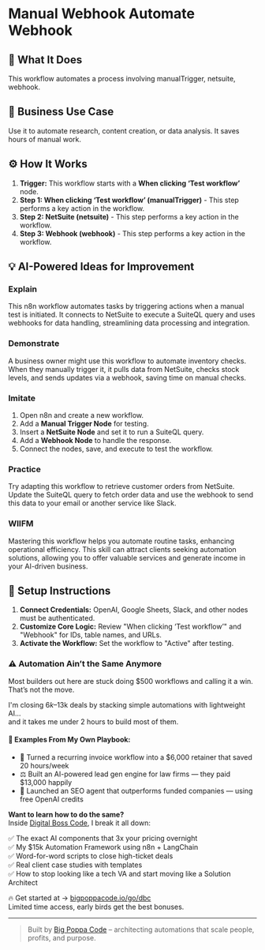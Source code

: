 # Manual Webhook Automate Webhook

## 🚀 What It Does
This workflow automates a process involving manualTrigger, netsuite, webhook.

## 💼 Business Use Case
Use it to automate research, content creation, or data analysis. It saves hours of manual work.

## ⚙️ How It Works
1.  **Trigger:** This workflow starts with a **When clicking ‘Test workflow’** node.
2. **Step 1: When clicking ‘Test workflow’ (manualTrigger)** - This step performs a key action in the workflow.
3. **Step 2: NetSuite (netsuite)** - This step performs a key action in the workflow.
4. **Step 3: Webhook (webhook)** - This step performs a key action in the workflow.

## 💡 AI-Powered Ideas for Improvement
### Explain
This n8n workflow automates tasks by triggering actions when a manual test is initiated. It connects to NetSuite to execute a SuiteQL query and uses webhooks for data handling, streamlining data processing and integration.

### Demonstrate
A business owner might use this workflow to automate inventory checks. When they manually trigger it, it pulls data from NetSuite, checks stock levels, and sends updates via a webhook, saving time on manual checks.

### Imitate
1. Open n8n and create a new workflow.
2. Add a **Manual Trigger Node** for testing.
3. Insert a **NetSuite Node** and set it to run a SuiteQL query.
4. Add a **Webhook Node** to handle the response.
5. Connect the nodes, save, and execute to test the workflow.

### Practice
Try adapting this workflow to retrieve customer orders from NetSuite. Update the SuiteQL query to fetch order data and use the webhook to send this data to your email or another service like Slack.

### WIIFM
Mastering this workflow helps you automate routine tasks, enhancing operational efficiency. This skill can attract clients seeking automation solutions, allowing you to offer valuable services and generate income in your AI-driven business.

## 🔧 Setup Instructions
1. **Connect Credentials:** OpenAI, Google Sheets, Slack, and other nodes must be authenticated.
2. **Customize Core Logic:** Review "When clicking ‘Test workflow’" and "Webhook" for IDs, table names, and URLs.
3. **Activate the Workflow:** Set the workflow to "Active" after testing.

### ⚠️ Automation Ain’t the Same Anymore

Most builders out here are stuck doing $500 workflows and calling it a win.  
That’s not the move.  

I'm closing $6k–$13k deals by stacking simple automations with lightweight AI...  
and it takes me under 2 hours to build most of them.

#### 🧠 Examples From My Own Playbook:
- 🔁 Turned a recurring invoice workflow into a $6,000 retainer that saved 20 hours/week  
- ⚖️ Built an AI-powered lead gen engine for law firms — they paid $13,000 happily  
- 🚀 Launched an SEO agent that outperforms funded companies — using free OpenAI credits  

**Want to learn how to do the same?**  
Inside [Digital Boss Code](https://bigpoppacode.io/go/dbc), I break it all down:

✅ The exact AI components that 3x your pricing overnight  
✅ My $15k Automation Framework using n8n + LangChain  
✅ Word-for-word scripts to close high-ticket deals  
✅ Real client case studies with templates  
✅ How to stop looking like a tech VA and start moving like a Solution Architect  

🔥 Get started at → [bigpoppacode.io/go/dbc](https://bigpoppacode.io/go/dbc)  
Limited time access, early birds get the best bonuses.

---
> Built by [Big Poppa Code](https://bigpoppacode.io) – architecting automations that scale people, profits, and purpose.
